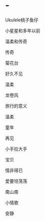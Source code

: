 # -
Ukulele桃子鱼仔


小星星和多年以前


温柔和传奇


传奇


菊花台


好久不见


温柔


龙卷风


旅行的意义


温柔


童年


再见


小手拉大手


宝贝


情非得已


爱要坦荡荡


南山南


小情歌


安静